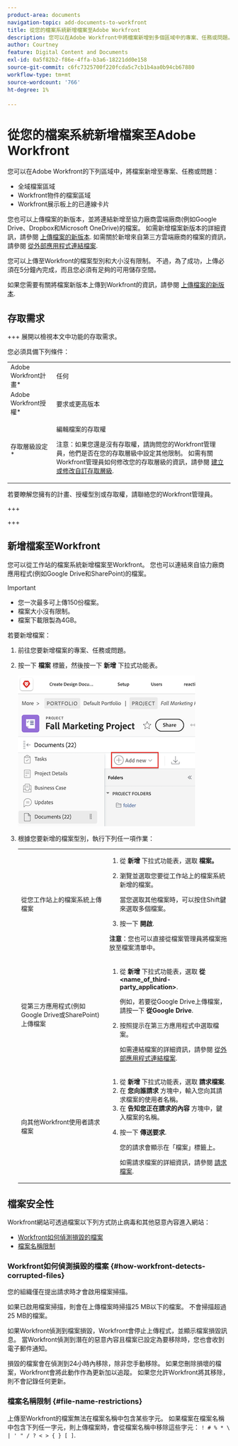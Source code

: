 ```yaml
---
product-area: documents
navigation-topic: add-documents-to-workfront
title: 從您的檔案系統新增檔案至Adobe Workfront
description: 您可以在Adobe Workfront中將檔案新增到多個區域中的專案、任務或問題。
author: Courtney
feature: Digital Content and Documents
exl-id: 0a5f82b2-f86e-4ffa-b3a6-18221dd0e158
source-git-commit: c6fc7325700f220fcda5c7cb1b4aa0b94cb67880
workflow-type: tm+mt
source-wordcount: '766'
ht-degree: 1%

---
```


# 從您的檔案系統新增檔案至Adobe Workfront

您可以在Adobe Workfront的下列區域中，將檔案新增至專案、任務或問題：

* 全域檔案區域
* Workfront物件的檔案區域
* Workfront展示板上的已連線卡片

您也可以上傳檔案的新版本，並將連結新增至協力廠商雲端廠商(例如Google Drive、Dropbox和Microsoft OneDrive)的檔案。 如需新增檔案新版本的詳細資訊，請參閱 [上傳檔案的新版本](../../documents/managing-documents/upload-new-document-version.md). 如需關於新增來自第三方雲端廠商的檔案的資訊，請參閱 [從外部應用程式連結檔案](../../documents/adding-documents-to-workfront/link-documents-from-external-apps.md).

您可以上傳至Workfront的檔案型別和大小沒有限制。 不過，為了成功，上傳必須在5分鐘內完成，而且您必須有足夠的可用儲存空間。

如果您需要有關將檔案新版本上傳到Workfront的資訊，請參閱 [上傳檔案的新版本](../../documents/managing-documents/upload-new-document-version.md).

## 存取需求

+++ 展開以檢視本文中功能的存取需求。

您必須具備下列條件：

<table style="table-layout:auto"> 
 <col> 
 <col> 
 <tbody> 
  <tr> 
   <td role="rowheader">Adobe Workfront計畫*</td> 
   <td> <p> 任何</p> </td> 
  </tr> 
  <tr> 
   <td role="rowheader">Adobe Workfront授權*</td> 
   <td> <p>要求或更高版本</p> </td> 
  </tr> 
  <tr> 
   <td role="rowheader">存取層級設定*</td> 
   <td> <p>編輯檔案的存取權</p> <p>注意：如果您還是沒有存取權，請詢問您的Workfront管理員，他們是否在您的存取層級中設定其他限制。 如需有關Workfront管理員如何修改您的存取層級的資訊，請參閱 <a href="../../administration-and-setup/add-users/configure-and-grant-access/create-modify-access-levels.md" class="MCXref xref">建立或修改自訂存取層級</a>.</p> </td> 
  </tr> 
 </tbody> 
</table>

若要瞭解您擁有的計畫、授權型別或存取權，請聯絡您的Workfront管理員。

+++

+++

## 新增檔案至Workfront

您可以從工作站的檔案系統新增檔案至Workfront。 您也可以連結來自協力廠商應用程式(例如Google Drive和SharePoint)的檔案。

>[!IMPORTANT]
>
>* 您一次最多可上傳150份檔案。
>* 檔案大小沒有限制。
>* 檔案下載限製為4GB。

若要新增檔案：

1. 前往您要新增檔案的專案、任務或問題。
1. 按一下 **檔案** 標籤，然後按一下 **新增** 下拉式功能表。

   ![](assets/add-new-doc.png)

1. 根據您要新增的檔案型別，執行下列任一項作業：

   <table style="table-layout:auto"> 
    <col> 
    <col> 
    <tbody> 
     <tr> 
      <td role="rowheader">從您工作站上的檔案系統上傳檔案</td> 
      <td> 
       <ol> 
        <li value="1">從 <strong>新增</strong> 下拉式功能表，選取 <strong>檔案。</strong></li> 
        <li value="2"> <p>瀏覽並選取您要從工作站上的檔案系統新增的檔案。<br></p> <p>當您選取其他檔案時，可以按住Shift鍵來選取多個檔案。</p> </li> 
        <li value="3">按一下 <strong>開啟</strong>.</li> 
       </ol> 
       <p><b>注意</b>：您也可以直接從檔案管理員將檔案拖放至檔案清單中。</td> 
     </tr> 
     <tr> 
      <td role="rowheader">從第三方應用程式(例如Google Drive或SharePoint)上傳檔案</td> 
      <td> 
       <ol> 
        <li value="1"> <p>從 <strong>新增</strong> 下拉式功能表，選取 <strong>從 &lt;name_of_third-party_application&gt;</strong>.</p> <p>例如，若要從Google Drive上傳檔案，請按一下 <strong>從Google Drive</strong>.</p> </li> 
        <li value="2"> <p>按照提示在第三方應用程式中選取檔案。<br></p> <p>如需連結檔案的詳細資訊，請參閱 <a href="../../documents/adding-documents-to-workfront/link-documents-from-external-apps.md" class="MCXref xref">從外部應用程式連結檔案</a>.</p> </li> 
       </ol> </td> 
     </tr> 
     <tr> 
      <td role="rowheader">向其他Workfront使用者請求檔案</td> 
      <td> 
       <ol> 
        <li value="1">從 <strong>新增</strong> 下拉式功能表，選取 <strong>請求檔案</strong>.</li> 
        <li value="2">在 <strong>您向誰請求</strong> 方塊中，輸入您向其請求檔案的使用者名稱。</li> 
        <li value="3">在 <strong>告知您正在請求的內容</strong> 方塊中，鍵入檔案的名稱。</li> 
        <li value="4"> <p>按一下 <strong>傳送要求</strong>.</p> <p>您的請求會顯示在「檔案」標籤上。</p> <p>如需請求檔案的詳細資訊，請參閱 <a href="../../documents/adding-documents-to-workfront/request-a-document.md" class="MCXref xref">請求檔案</a>.</p> </li> 
       </ol> </td> 
     </tr> 
    </tbody> 
   </table>

## 檔案安全性

Workfront網站可透過檔案以下列方式防止病毒和其他惡意內容進入網站：

* [Workfront如何偵測損毀的檔案](#how-workfront-detects-corrupted-files)
* [檔案名稱限制](#file-name-restrictions)

### Workfront如何偵測損毀的檔案 {#how-workfront-detects-corrupted-files}

您的組織僅在提出請求時才會啟用檔案掃描。

如果已啟用檔案掃描，則會在上傳檔案時掃描25 MB以下的檔案。 不會掃描超過25 MB的檔案。

如果Workfront偵測到檔案損毀，Workfront會停止上傳程式，並顯示檔案損毀訊息。 當Workfront偵測到潛在的惡意內容且檔案已設定為要移除時，您也會收到電子郵件通知。

損毀的檔案會在偵測到24小時內移除，除非您手動移除。 如果您刪除損壞的檔案，Workfront會將此動作作為更新加以追蹤。 如果您允許Workfront將其移除，則不會記錄任何更新。

### 檔案名稱限制 {#file-name-restrictions}

上傳至Workfront的檔案無法在檔案名稱中包含某些字元。 如果檔案在檔案名稱中包含下列任一字元，則上傳檔案時，會從檔案名稱中移除這些字元： `! # % * \ | ' " / ? < > { } [ ]`.
